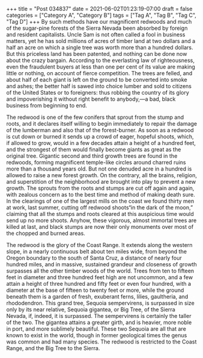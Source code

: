 +++
title = "Post 034837"
date = 2021-06-02T01:23:19-07:00
draft = false
categories = ["Category A", "Category B"]
tags = ["Tag A", "Tag B", "Tag C", "Tag D"]
+++
By such methods have our magnificent redwoods and much of the sugar-pine forests of the Sierra Nevada been absorbed by foreign and resident capitalists. Uncle Sam is not often called a fool in business matters, yet he has sold millions of acres of timber land at two dollars and a half an acre on which a single tree was worth more than a hundred dollars. But this priceless land has been patented, and nothing can be done now about the crazy bargain. According to the everlasting law of righteousness, even the fraudulent buyers at less than one per cent of its value are making little or nothing, on account of fierce competition. The trees are felled, and about half of each giant is left on the ground to be converted into smoke and ashes; the better half is sawed into choice lumber and sold to citizens of the United States or to foreigners: thus robbing the country of its glory and impoverishing it without right benefit to anybody,—a bad, black business from beginning to end.

The redwood is one of the few conifers that sprout from the stump and roots, and it declares itself willing to begin immediately to repair the damage of the lumberman and also that of the forest-burner. As soon as a redwood is cut down or burned it sends up a crowd of eager, hopeful shoots, which, if allowed to grow, would in a few decades attain a height of a hundred feet, and the strongest of them would finally become giants as great as the original tree. Gigantic second and third growth trees are found in the redwoods, forming magnificent temple-like circles around charred ruins more than a thousand years old. But not one denuded acre in a hundred is allowed to raise a new forest growth. On the contrary, all the brains, religion, and superstition of the neighborhood are brought into play to prevent a new growth. The sprouts from the roots and stumps are cut off again and again, with zealous concern as to the best time and method of making death sure. In the clearings of one of the largest mills on the coast we found thirty men at work, last summer, cutting off redwood shoots“in the dark of the moon,” claiming that all the stumps and roots cleared at this auspicious time would send up no more shoots. Anyhow, these vigorous, almost immortal trees are killed at last, and black stumps are now their only monuments over most of the chopped and burned areas.

The redwood is the glory of the Coast Range. It extends along the western slope, in a nearly continuous belt about ten miles wide, from beyond the Oregon boundary to the south of Santa Cruz, a distance of nearly four hundred miles, and in massive, sustained grandeur and closeness of growth surpasses all the other timber woods of the world. Trees from ten to fifteen feet in diameter and three hundred feet high are not uncommon, and a few attain a height of three hundred and fifty feet or even four hundred, with a diameter at the base of fifteen to twenty feet or more, while the ground beneath them is a garden of fresh, exuberant ferns, lilies, gaultheria, and rhododendron. This grand tree, Sequoia sempervirens, is surpassed in size only by its near relative, Sequoia gigantea, or Big Tree, of the Sierra Nevada, if, indeed, it is surpassed. The sempervirens is certainly the taller of the two. The gigantea attains a greater girth, and is heavier, more noble in port, and more sublimely beautiful. These two Sequoia are all that are known to exist in the world, though in former geological times the genus was common and had many species. The redwood is restricted to the Coast Range, and the Big Tree to the Sierra.
